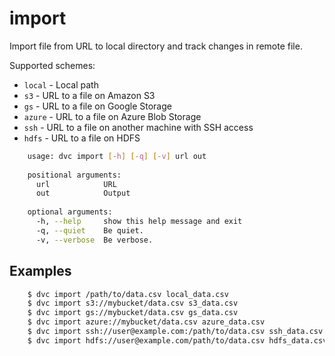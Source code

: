 # import

Import file from URL to local directory and track changes in remote file.

Supported schemes:

* `local` - Local path
* `s3` - URL to a file on Amazon S3
* `gs` - URL to a file on Google Storage
* `azure` - URL to a file on Azure Blob Storage
* `ssh` - URL to a file on another machine with SSH access
* `hdfs` - URL to a file on HDFS

```sh
    usage: dvc import [-h] [-q] [-v] url out
    
    positional arguments:
      url            URL
      out            Output
    
    optional arguments:
      -h, --help     show this help message and exit
      -q, --quiet    Be quiet.
      -v, --verbose  Be verbose.
```

## Examples

```sh
    $ dvc import /path/to/data.csv local_data.csv
    $ dvc import s3://mybucket/data.csv s3_data.csv
    $ dvc import gs://mybucket/data.csv gs_data.csv
    $ dvc import azure://mybucket/data.csv azure_data.csv
    $ dvc import ssh://user@example.com:/path/to/data.csv ssh_data.csv
    $ dvc import hdfs://user@example.com/path/to/data.csv hdfs_data.csv
```
